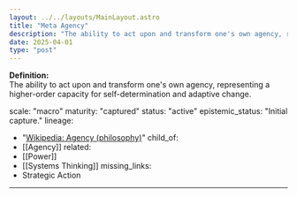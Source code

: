 ```yaml
---
layout: ../../layouts/MainLayout.astro
title: "Meta Agency"
description: "The ability to act upon and transform one's own agency, representing a higher-order capacity for self-determination and adaptive change."
date: 2025-04-01
type: "post"
---
```


**Definition:**  
The ability to act upon and transform one's own agency, representing a higher-order capacity for self-determination and adaptive change.

scale: "macro"
maturity: "captured"
status: "active"
epistemic_status: "Initial capture."
lineage:
  - "[Wikipedia: Agency (philosophy)](https://en.wikipedia.org/wiki/Agency_(philosophy))"
child_of:
  - [[Agency]]
related:
  - [[Power]]
  - [[Systems Thinking]]
missing_links:
  - Strategic Action
---
